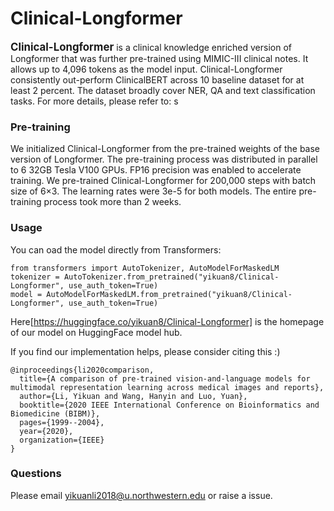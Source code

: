 # Clinical-Longformer

<span style="font-size:larger;">**Clinical-Longformer**</span> is a clinical knowledge enriched version of Longformer that was further pre-trained using MIMIC-III clinical notes. It allows up to 4,096 tokens as the model input. Clinical-Longformer consistently out-perform ClinicalBERT across 10 baseline dataset for at least 2 percent. The dataset broadly cover NER, QA and text classification tasks. For more details, please refer to: s

### Pre-training
We initialized Clinical-Longformer from the pre-trained weights of the base version of Longformer. The pre-training process was distributed in parallel to 6 32GB Tesla V100 GPUs. FP16 precision was enabled to accelerate training. We pre-trained Clinical-Longformer for 200,000 steps with batch size of 6×3. The learning rates were 3e-5 for both models. The entire pre-training process took more than 2 weeks. 

### Usage
You can oad the model directly from Transformers:
```
from transformers import AutoTokenizer, AutoModelForMaskedLM
tokenizer = AutoTokenizer.from_pretrained("yikuan8/Clinical-Longformer", use_auth_token=True)
model = AutoModelForMaskedLM.from_pretrained("yikuan8/Clinical-Longformer", use_auth_token=True)
```
Here[https://huggingface.co/yikuan8/Clinical-Longformer] is the homepage of our model on HuggingFace model hub.

If you find our implementation helps, please consider citing this :)
```
@inproceedings{li2020comparison,
  title={A comparison of pre-trained vision-and-language models for multimodal representation learning across medical images and reports},
  author={Li, Yikuan and Wang, Hanyin and Luo, Yuan},
  booktitle={2020 IEEE International Conference on Bioinformatics and Biomedicine (BIBM)},
  pages={1999--2004},
  year={2020},
  organization={IEEE}
}
```

### Questions
Please email yikuanli2018@u.northwestern.edu or raise a issue.



